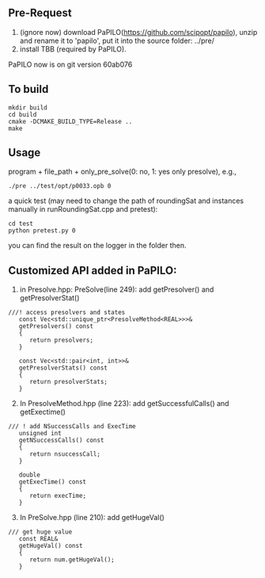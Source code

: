 ## Pre-Request

1. (ignore now) download PaPILO(https://github.com/scipopt/papilo), unzip and rename it to 'papilo', put it into the source folder: ../pre/
2. install TBB (required by PaPILO).

PaPILO now is on git version 60ab076

## To build 

```
mkdir build 
cd build 
cmake -DCMAKE_BUILD_TYPE=Release ..
make
```

## Usage
program + file_path + only_pre_solve(0: no, 1: yes only presolve), e.g.,
```
./pre ../test/opt/p0033.opb 0
```
a quick test (may need to change the path of roundingSat and instances manually in runRoundingSat.cpp and pretest):
```
cd test
python pretest.py 0
```
you can find the result on the logger in the folder then.

## Customized API added in PaPILO:
1. in Presolve.hpp: PreSolve<REAL>(line 249): add getPresolver() and getPresolverStat()
```
///! access presolvers and states
   const Vec<std::unique_ptr<PresolveMethod<REAL>>>&
   getPresolvers() const
   {
      return presolvers;
   }

   const Vec<std::pair<int, int>>&
   getPresolverStats() const
   {
      return presolverStats;
   }
```
2. In PresolveMethod.hpp (line 223): add getSuccessfulCalls() and getExectime()
```
/// ! add NSuccessCalls and ExecTime
   unsigned int
   getNSuccessCalls() const
   {
      return nsuccessCall;
   }

   double
   getExecTime() const
   {
      return execTime;
   }
```
3. In PreSolve.hpp (line 210): add getHugeVal()
```
/// get huge value
   const REAL&
   getHugeVal() const
   {
      return num.getHugeVal();
   }
```